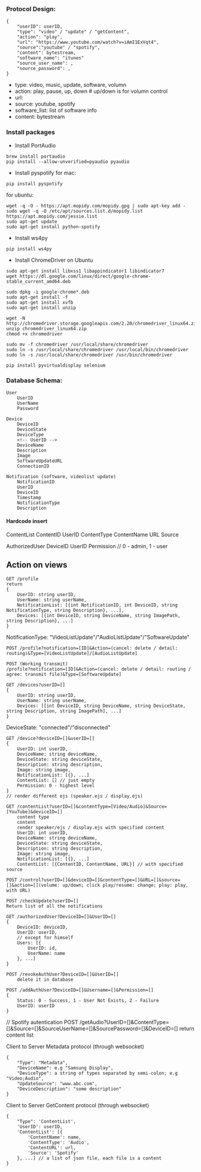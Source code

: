 ### Protocol Design:
```
{
    "userID": userID,
    "type": "video" / "update" / "getContent",
    "action": "play",
    "url": "https://www.youtube.com/watch?v=iAmI1ExVqt4",
    "source":"youtube" / "spotify",
    "content": bytestream,
    "software_name": "itunes"
    "source_user_name": ,
    "source_password": ,
}
```

* type: video, music, update, software, volumn
* action: play, pause, up, down   # up/down is for volumn control
* url:
* source: youtube, spotify
* software_list: list of software info
* content: bytestream

### Install packages
* Install PortAudio
```
brew install portaudio
pip install --allow-unverified=pyaudio pyaudio
```

* Install pyspotify
for mac:
```
pip install pyspotify
```
for ubuntu:
```
wget -q -O - https://apt.mopidy.com/mopidy.gpg | sudo apt-key add -
sudo wget -q -O /etc/apt/sources.list.d/mopidy.list https://apt.mopidy.com/jessie.list
sudo apt-get update
sudo apt-get install python-spotify
```

* Install ws4py
```
pip install ws4py
```

* Install ChromeDriver on Ubuntu
```
sudo apt-get install libxss1 libappindicator1 libindicator7
wget https://dl.google.com/linux/direct/google-chrome-stable_current_amd64.deb

sudo dpkg -i google-chrome*.deb
sudo apt-get install -f
sudo apt-get install xvfb
sudo apt-get install unzip

wget -N http://chromedriver.storage.googleapis.com/2.20/chromedriver_linux64.zip
unzip chromedriver_linux64.zip
chmod +x chromedriver

sudo mv -f chromedriver /usr/local/share/chromedriver
sudo ln -s /usr/local/share/chromedriver /usr/local/bin/chromedriver
sudo ln -s /usr/local/share/chromedriver /usr/bin/chromedriver

pip install pyvirtualdisplay selenium
```

### Database Schema:
```
User
	UserID
	UserName
	Password

Device
	DeviceID
	DeviceState
	DeviceType
	<!-- UserID -->
	DeviceName
	Description
	Image
	SoftwareUpdateURL
	ConnectionID

Notification (software, videolist update)
	NotificationID
	UserID
	DeviceID
	Timestamp
	NotificationType
	Description
```

#### Hardcode insert
ContentList
	ContentID
	UserID
	ContentType
	ContentName
	URL
	Source

AuthorizedUser
	DeviceID
	UserID
	Permission // 0 - admin, 1 - user

## Action on views

```
GET /profile
return
{
    UserID: string userID,
	UserName: string userName,
	NotificationList: [{int NotificationID, int DeviceID, string NotificationType, string Description}, ...],
	Devices: [{int DeviceID, string DeviceName, string ImagePath, string Description}, ...]
}
```

NotificationType: "VideoListUpdate"/"AudioListUpdate"/"SoftwareUpdate"

```
POST /profile?notification=[ID]&Action=(cancel: delete / detail: routing)&Type=[VideoListUpdate]/[AudioListUpdate]
```

```
POST (Working transmit)
/profile?notification=[ID]&Action=(cancel: delete / detail: routing / agree: transmit file)&Type=[SoftwareUpdate]
```

```
GET /devices?userID=[]
{
    UserID: string userID,
	UserName: string userName,
	Devices: [[int DeviceID, string DeviceName, string DeviceState, string Description, string ImagePath], ...]
}
```

DeviceState: "connected"/"disconnected"

```
GET /device?deviceID=[]&userID=[]
{
    UserID: int userID,
	DeviceName: string deviceName,
	DeviceState: string deviceState,
	Description: string description,
	Image: string image,
	NotificationList: [{}, ...]
	ContentList: [] // just empty
	Permission: 0 - highest level
}
// render different ejs (speaker.ejs / display.ejs)
```

```
GET /contentList?userID=[]&contentType=[Video/Audio]&Source=[YouTube]&deviceID=[]
	content type
	content
	render speaker/ejs / display.ejs with specified content
    UserID: int userID,
	DeviceName: string deviceName,
	DeviceState: string deviceState,
	Description: string description,
	Image: string image,
	NotificationList: [{}, ...]
	ContentList: [{ContentID, ContentName, URL}] // with specified source
```

```
POST /control?userID=[]&deviceID=[]&contentType=[]&URL=[]&source=[]&action=[](volume: up/down; click play/resume: change; play: play, with URL)
```

```
POST /checkUpdate?userID=[]
Return list of all the notifications
```

```
GET /authorizedUser?DeviceID=[]&UserID=[]
{
	DeviceID: deviceID,
	UserID: userID,
	// except for himself
	Users: [{
		UserID: id,
		UserName: name
	}, ...]
}
```

```
POST /revokeAuthUser?DeviceID=[]&UserID=[]
	delete it in database
```

```
POST /addAuthUser?DeviceID=[]&Username=[]&Permission=[]
{
	Status: 0 - Success, 1 - User Not Exists, 2 - Failure
	UserID: userID
}
```

// Spotify autentication
POST /getAudio?UserID=[]&ContentType=[]&Source=[]&SourceUserName=[]&SourcePassword=[]&DeviceID=[]
return content list

Client to Server Metadata protocol (through websocket)
```
{
	"Type": "Metadata",
    "DeviceName": e.g "Samsung Display",
    "DeviceType": a string of types separated by semi-colon; e.g "Video;Audio",
    "UpdateSource": "www.abc.com",
    "DeviceDescription": "some description"
}
```
Client to Server GetContent protocol (through websocket)
```
{
	"Type": 'ContentList',
	'UserID': userID,
	'ContentList': [{
		'ContentName': name,
		'ContentType': 'Audio',
		'ContentURL': url,
		'Source': 'Spotify'
	}, ...] // a list of json file, each file is a content
}
```
